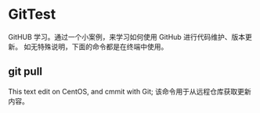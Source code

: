 # GitTest
GitHUB 学习。通过一个小案例，来学习如何使用 GitHub 进行代码维护、版本更新。
如无特殊说明，下面的命令都是在终端中使用。

## git pull

This text edit on CentOS, and cmmit with Git; 该命令用于从远程仓库获取更新内容。
